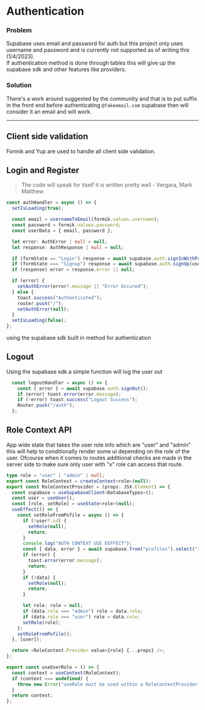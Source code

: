 # Authentication


### Problem

Supabase uses email and password for auth but this project only uses username and password and is currently not supported as of writing this (1/4/2023). <br/> If authentication method is done through tables this will give up the supabase sdk and other features like providers.

### Solution

There's a work around suggested by the community and that is to put suffix in the front end before authenticating `@fakeemail.com` supabase then will consider it an email and will work.

---

## Client side validation

Formik and Yup are used to handle all client side validation.

## Login and Register

> The code will speak for itself it is written pretty well -
> Vergara, Mark Matthew

```ts
const authHandler = async () => {
  setIsLoading(true);

  const email = usernameToEmail(formik.values.username);
  const password = formik.values.password;
  const userData = { email, password };

  let error: AuthError | null = null;
  let response: AuthResponse | null = null;

  if (formState == "Login") response = await supabase.auth.signInWithPassword(userData);
  if (formState === "Signup") response = await supabase.auth.signUp(userData);
  if (response) error = response.error || null;

  if (error) {
    setAuthError(error?.message || "Error Occured");
  } else {
    toast.success("Authenticated");
    router.push("/");
    setAuthError(null);
  }
  setIsLoading(false);
};
```
using the supabase sdk built in method for authentication


## Logout 
Using the supabase sdk a simple function will log the user out 
```ts
  const logoutHandler = async () => {
    const { error } = await supabase.auth.signOut();
    if (error) toast.error(error.message);
    if (!error) toast.success("Logout Success");
    Router.push("/auth");
  };
```

## Role Context API
App wide state that takes the user role info which are "user" and "admin" this will help to conditionally render some ui depending on the role of the user. Ofcourse when it comes to routes additional checks are made in the server side to make sure only user with "x" role can access that route.

```ts
type role = "user" | "admin" | null;
export const RoleContext = createContext<role>(null);
export const RoleContextProvider = (props: JSX.Element) => {
  const supabase = useSupabaseClient<DatabaseTypes>();
  const user = useUser();
  const [role, setRole] = useState<role>(null);
  useEffect(() => {
    const setRoleFromPofile = async () => {
      if (!user?.id) {
        setRole(null);
        return;
      }
      console.log("AUTH CONTEXT USE EEFFECT");
      const { data, error } = await supabase.from("profiles").select("*").eq("id", user.id).maybeSingle();
      if (error) {
        toast.error(error.message);
        return;
      }
      if (!data) {
        setRole(null);
        return;
      }

      let role: role = null;
      if (data.role === "admin") role = data.role;
      if (data.role === "user") role = data.role;
      setRole(role);
    };
    setRoleFromPofile();
  }, [user]);

  return <RoleContext.Provider value={role} {...props} />;
};

export const useUserRole = () => {
  const context = useContext(RoleContext);
  if (context === undefined) {
    throw new Error("useRole must be used within a RoleContextProvider.");
  }
  return context;
};

```
